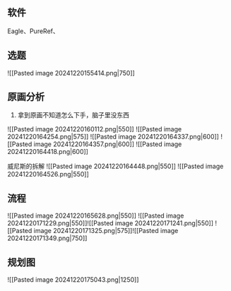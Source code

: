 ## 软件
Eagle、PureRef、
## 选题
![[Pasted image 20241220155414.png|750]]

## 原画分析
1. 拿到原画不知道怎么下手，脑子里没东西


![[Pasted image 20241220160112.png|550]]
![[Pasted image 20241220164254.png|575]]
![[Pasted image 20241220164337.png|600]]
![[Pasted image 20241220164357.png|600]]
![[Pasted image 20241220164418.png|600]]

威尼斯的拆解
![[Pasted image 20241220164448.png|550]]
![[Pasted image 20241220164526.png|550]]


## 流程
![[Pasted image 20241220165628.png|550]]
![[Pasted image 20241220171229.png|550]]![[Pasted image 20241220171241.png|550]]
![[Pasted image 20241220171325.png|575]]![[Pasted image 20241220171349.png|750]]


## 规划图

![[Pasted image 20241220175043.png|1250]]
